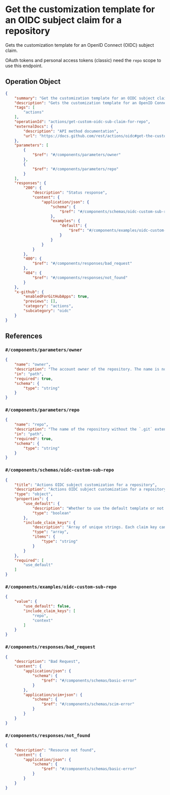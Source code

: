# Get the customization template for an OIDC subject claim for a repository

Gets the customization template for an OpenID Connect (OIDC) subject claim.

OAuth tokens and personal access tokens (classic) need the `repo` scope to use this endpoint.

## Operation Object

```json
{
    "summary": "Get the customization template for an OIDC subject claim for a repository",
    "description": "Gets the customization template for an OpenID Connect (OIDC) subject claim.\n\nOAuth tokens and personal access tokens (classic) need the `repo` scope to use this endpoint.",
    "tags": [
        "actions"
    ],
    "operationId": "actions/get-custom-oidc-sub-claim-for-repo",
    "externalDocs": {
        "description": "API method documentation",
        "url": "https://docs.github.com/rest/actions/oidc#get-the-customization-template-for-an-oidc-subject-claim-for-a-repository"
    },
    "parameters": [
        {
            "$ref": "#/components/parameters/owner"
        },
        {
            "$ref": "#/components/parameters/repo"
        }
    ],
    "responses": {
        "200": {
            "description": "Status response",
            "content": {
                "application/json": {
                    "schema": {
                        "$ref": "#/components/schemas/oidc-custom-sub-repo"
                    },
                    "examples": {
                        "default": {
                            "$ref": "#/components/examples/oidc-custom-sub-repo"
                        }
                    }
                }
            }
        },
        "400": {
            "$ref": "#/components/responses/bad_request"
        },
        "404": {
            "$ref": "#/components/responses/not_found"
        }
    },
    "x-github": {
        "enabledForGitHubApps": true,
        "previews": [],
        "category": "actions",
        "subcategory": "oidc"
    }
}
```

## References

### `#/components/parameters/owner`

```json
{
    "name": "owner",
    "description": "The account owner of the repository. The name is not case sensitive.",
    "in": "path",
    "required": true,
    "schema": {
        "type": "string"
    }
}
```

### `#/components/parameters/repo`

```json
{
    "name": "repo",
    "description": "The name of the repository without the `.git` extension. The name is not case sensitive.",
    "in": "path",
    "required": true,
    "schema": {
        "type": "string"
    }
}
```

### `#/components/schemas/oidc-custom-sub-repo`

```json
{
    "title": "Actions OIDC subject customization for a repository",
    "description": "Actions OIDC subject customization for a repository",
    "type": "object",
    "properties": {
        "use_default": {
            "description": "Whether to use the default template or not. If `true`, the `include_claim_keys` field is ignored.",
            "type": "boolean"
        },
        "include_claim_keys": {
            "description": "Array of unique strings. Each claim key can only contain alphanumeric characters and underscores.",
            "type": "array",
            "items": {
                "type": "string"
            }
        }
    },
    "required": [
        "use_default"
    ]
}
```

### `#/components/examples/oidc-custom-sub-repo`

```json
{
    "value": {
        "use_default": false,
        "include_claim_keys": [
            "repo",
            "context"
        ]
    }
}
```

### `#/components/responses/bad_request`

```json
{
    "description": "Bad Request",
    "content": {
        "application/json": {
            "schema": {
                "$ref": "#/components/schemas/basic-error"
            }
        },
        "application/scim+json": {
            "schema": {
                "$ref": "#/components/schemas/scim-error"
            }
        }
    }
}
```

### `#/components/responses/not_found`

```json
{
    "description": "Resource not found",
    "content": {
        "application/json": {
            "schema": {
                "$ref": "#/components/schemas/basic-error"
            }
        }
    }
}
```